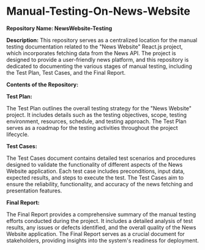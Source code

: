 # Manual-Testing-On-News-Website

**Repository Name: NewsWebsite-Testing**

**Description:**
This repository serves as a centralized location for the manual testing documentation related to the "News Website" React.js project, which incorporates fetching data from the News API. The project is designed to provide a user-friendly news platform, and this repository is dedicated to documenting the various stages of manual testing, including the Test Plan, Test Cases, and the Final Report.

**Contents of the Repository:**

**Test Plan:**

The Test Plan outlines the overall testing strategy for the "News Website" project. It includes details such as the testing objectives, scope, testing environment, resources, schedule, and testing approach. The Test Plan serves as a roadmap for the testing activities throughout the project lifecycle.

**Test Cases:**

The Test Cases document contains detailed test scenarios and procedures designed to validate the functionality of different aspects of the News Website application. Each test case includes preconditions, input data, expected results, and steps to execute the test. The Test Cases aim to ensure the reliability, functionality, and accuracy of the news fetching and presentation features.

**Final Report:**

The Final Report provides a comprehensive summary of the manual testing efforts conducted during the project. It includes a detailed analysis of test results, any issues or defects identified, and the overall quality of the News Website application. The Final Report serves as a crucial document for stakeholders, providing insights into the system's readiness for deployment.
